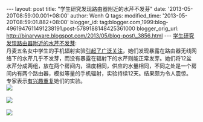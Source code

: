--- layout: post title: "学生研究发现路由器附近的水芹不发芽" date:
'2013-05-20T08:59:00.001+08:00' author: Wenh Q tags: modified\_time:
'2013-05-20T08:59:01.882+08:00' blogger\_id:
tag:blogger.com,1999:blog-4961947611491238191.post-5789188148425361000
blogger\_orig\_url:
http://binaryware.blogspot.com/2013/05/blog-post\_3856.html ---
[学生研究发现路由器附近的水芹不发芽](http://www.oschina.net/news/40641/garden-cress-wont-germinate-near-routers):\
丹麦五名女中学生的手机辐射实验[引起了广泛关注](http://www.dr.dk/Nyheder/Indland/2013/05/16/131324.htm)，她们发现暴露在路由器无线网络下的水芹几乎不发芽，而没有暴露在辐射下的水芹则能正常发芽。她们将12盆水芹分成两组，放在两个房间内，温度相同，供应的水量相同，不同之处是一个房间内有两个路由器，模拟等量的手机辐射，实验持续12天。结果颇为令人震惊。专家表示[有兴趣重复](http://science.slashdot.org/story/13/05/17/1930226/9th-grade-science-experiment-garden-cress-wont-germinate-near-routers)她们的实验。\
![](http://static.oschina.net/uploads/img/201305/20075137_j1re.jpg)\
\
![](http://static.oschina.net/uploads/img/201305/20075137_8ck5.jpg)\
\
![](http://static.oschina.net/uploads/img/201305/20075137_Q1vK.jpg)
